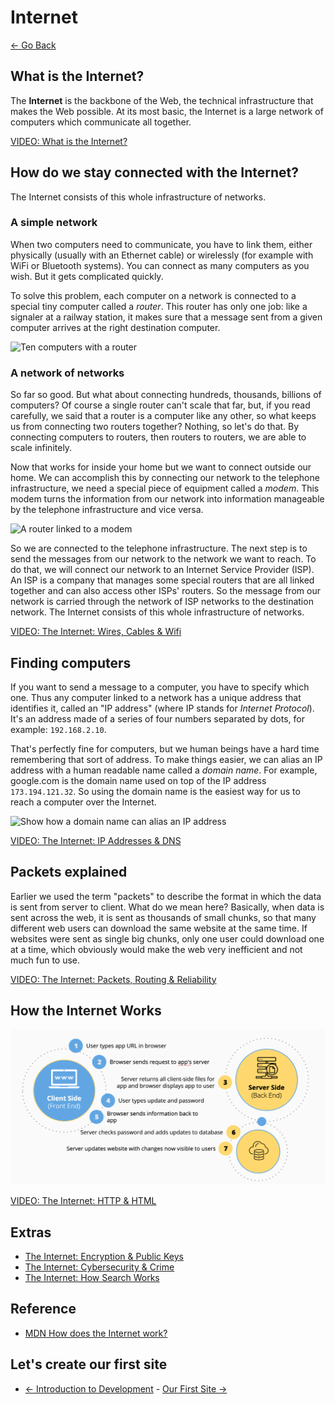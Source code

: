 # Internet

[<- Go Back](intro.md)

## What is the Internet?

The **Internet** is the backbone of the Web, the technical infrastructure that makes the Web possible. At its most basic, the Internet is a large network of computers which communicate all together.


[VIDEO: What is the Internet?](https://www.youtube.com/watch?v=Dxcc6ycZ73M)

## How do we stay connected with the Internet?

The Internet consists of this whole infrastructure of networks. 

### A simple network

When two computers need to communicate, you have to link them, either physically (usually with an Ethernet cable) or wirelessly (for example with WiFi or Bluetooth systems). You can connect as many computers as you wish. But it gets complicated quickly.

To solve this problem, each computer on a network is connected to a special tiny computer called a *router*. This router has only one job: like a signaler at a railway station, it makes sure that a message sent from a given computer arrives at the right destination computer.

![Ten computers with a router](https://mdn.mozillademos.org/files/8445/internet-schema-3.png)


### A network of networks

So far so good. But what about connecting hundreds, thousands, billions of computers? Of course a single router can't scale that far, but, if you read carefully, we said that a router is a computer like any other, so what keeps us from connecting two routers together? Nothing, so let's do that. By connecting computers to routers, then routers to routers, we are able to scale infinitely.

Now that works for inside your home but we want to connect outside our home. We can accomplish this by connecting our network to the telephone infrastructure, we need a special piece of equipment called a *modem*. This modem turns the information from our network into information manageable by the telephone infrastructure and vice versa.

![A router linked to a modem](https://mdn.mozillademos.org/files/8451/internet-schema-6.png)

So we are connected to the telephone infrastructure. The next step is to send the messages from our network to the network we want to reach. To do that, we will connect our network to an Internet Service Provider (ISP). An ISP is a company that manages some special routers that are all linked together and can also access other ISPs' routers. So the message from our network is carried through the network of ISP networks to the destination network. The Internet consists of this whole infrastructure of networks.

[VIDEO: The Internet: Wires, Cables & Wifi](https://www.youtube.com/watch?v=ZhEf7e4kopM)

## Finding computers

If you want to send a message to a computer, you have to specify which one. Thus any computer linked to a network has a unique address that identifies it, called an "IP address" (where IP stands for *Internet Protocol*). It's an address made of a series of four numbers separated by dots, for example: `192.168.2.10`.

That's perfectly fine for computers, but we human beings have a hard time remembering that sort of address. To make things easier, we can alias an IP address with a human readable name called a *domain name*. For example, google.com is the domain name used on top of the IP address `173.194.121.32`. So using the domain name is the easiest way for us to reach a computer over the Internet.

![Show how a domain name can alias an IP address](https://mdn.mozillademos.org/files/8405/dns-ip.png)

[VIDEO: The Internet: IP Addresses & DNS](https://www.youtube.com/watch?v=5o8CwafCxnU)

## Packets explained

Earlier we used the term "packets" to describe the format in which the data is sent from server to client. What do we mean here? Basically, when data is sent across the web, it is sent as thousands of small chunks, so that many different web users can download the same website at the same time. If websites were sent as single big chunks, only one user could download one at a time, which obviously would make the web very inefficient and not much fun to use.

[VIDEO: The Internet: Packets, Routing & Reliability](https://www.youtube.com/watch?v=AYdF7b3nMto)

## How the Internet Works

![User's interaction with the Internet](/resources/images/internet/browser1.png)

[VIDEO: The Internet: HTTP & HTML](https://www.youtube.com/watch?v=kBXQZMmiA4s)

## Extras
* [The Internet: Encryption & Public Keys](https://www.youtube.com/watch?v=ZghMPWGXexs)
* [The Internet: Cybersecurity & Crime](https://www.youtube.com/watch?v=AuYNXgO_f3Y)
* [The Internet: How Search Works](https://www.youtube.com/watch?v=LVV_93mBfSU)

## Reference

* [MDN How does the Internet work?](https://developer.mozilla.org/en-US/docs/Learn/Common_questions/How_does_the_Internet_work)

## Let's create our first site
* [<- Introduction to Development](intro.md) - [Our First Site ->](first-site.md) 